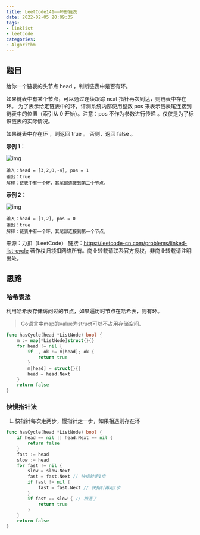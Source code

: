 ```yaml
---
title: LeetCode141——环形链表
date: 2022-02-05 20:09:35
tags:
- linklist
- leetcode
categories:
- Algorithm
---
```


## 题目

给你一个链表的头节点 head ，判断链表中是否有环。

如果链表中有某个节点，可以通过连续跟踪 next 指针再次到达，则链表中存在环。 为了表示给定链表中的环，评测系统内部使用整数 pos 来表示链表尾连接到链表中的位置（索引从 0 开始）。注意：pos 不作为参数进行传递 。仅仅是为了标识链表的实际情况。

如果链表中存在环 ，则返回 true 。 否则，返回 false 。

**示例 1：**

![img](https://assets.leetcode-cn.com/aliyun-lc-upload/uploads/2018/12/07/circularlinkedlist.png)

```
输入：head = [3,2,0,-4], pos = 1
输出：true
解释：链表中有一个环，其尾部连接到第二个节点。
```

**示例 2：**

![img](https://assets.leetcode-cn.com/aliyun-lc-upload/uploads/2018/12/07/circularlinkedlist_test2.png)

```
输入：head = [1,2], pos = 0
输出：true
解释：链表中有一个环，其尾部连接到第一个节点。
```



来源：力扣（LeetCode）
链接：https://leetcode-cn.com/problems/linked-list-cycle
著作权归领扣网络所有。商业转载请联系官方授权，非商业转载请注明出处。

## 思路

### 哈希表法

利用哈希表存储访问过的节点，如果遍历时节点在哈希表，则有环。

> Go语言中map的value为struct可以不占用存储空间。

```go
func hasCycle(head *ListNode) bool {
    m := map[*ListNode]struct{}{}
    for head != nil {
        if _, ok := m[head]; ok {
            return true
        }
        m[head] = struct{}{}
        head = head.Next
    }
    return false
}
```

### 快慢指针法

1. 快指针每次走两步，慢指针走一步，如果相遇则存在环

```go
func hasCycle(head *ListNode) bool {
	if head == nil || head.Next == nil {
		return false
	}
	fast := head
	slow := head
	for fast != nil {
		slow = slow.Next
		fast = fast.Next // 快指针走1步
		if fast != nil {
			fast = fast.Next // 快指针再走1步
		}
		if fast == slow { // 相遇了
			return true
		}
	}
	return false
}
```

